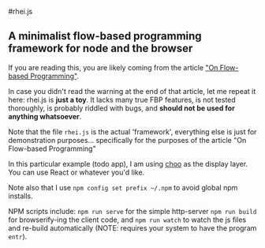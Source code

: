 #rhei.js
## A minimalist flow-based programming framework for node and the browser
If you are reading this, you are likely coming from the article ["On Flow-based Programming"](https://colab.coop/blog/how-to-start-flowing-with-flow-based-programming/).

In case you didn't read the warning at the end of that article, let me repeat it here: rhei.js is __just a toy__. It lacks many true FBP features, is not tested thoroughly, is probably riddled with bugs, and __should not be used for anything whatsoever__.

Note that the file ```rhei.js``` is the actual 'framework', everything else is just for demonstration purposes... specifically for the purposes of the article "On Flow-based Programming"

In this particular example (todo app), I am using [choo](https://choo.io/) as the display layer. You can use React or whatever you'd like.

Note also that I use ```npm config set prefix ~/.npm``` to avoid global npm installs.

NPM scripts include: ```npm run serve``` for the simple http-server ```npm run build``` for browserify-ing the client code, and ```npm run watch``` to watch the js files and re-build automatically (NOTE: requires your system to have the program ```entr```).